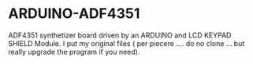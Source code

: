 # ARDUINO-ADF4351
ADF4351 synthetizer board driven by an ARDUINO and LCD KEYPAD SHIELD Module.
I put my original files ( per piecere .... do no clone  ... but really upgrade the program if you need).

